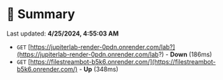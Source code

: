 # 📖 Summary
Last updated: **4/25/2024, 4:55:03 AM**

- `GET` [https://jupiterlab-render-0pdn.onrender.com/lab?](https://jupiterlab-render-0pdn.onrender.com/lab?) - **Down** (186ms)
- `GET` [https://filestreambot-b5k6.onrender.com/](https://filestreambot-b5k6.onrender.com/) - **Up** (348ms)
